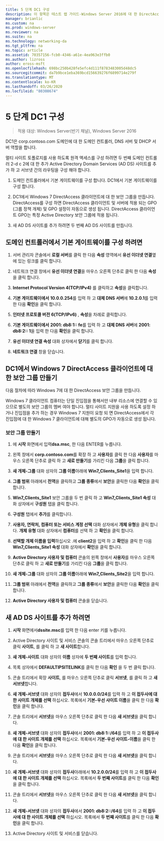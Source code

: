 ```yaml
---
title: 5 단계 DC1 구성
description: 이 항목은 테스트 랩 가이드-Windows Server 2016에 대 한 DirectAccess 멀티 사이트 배포 시연의 일부입니다.
manager: brianlic
ms.custom: na
ms.prod: windows-server
ms.reviewer: na
ms.suite: na
ms.technology: networking-da
ms.tgt_pltfrm: na
ms.topic: article
ms.assetid: 70357156-fcb0-4346-a61e-4ea963e3ffb0
ms.author: lizross
author: eross-msft
ms.openlocfilehash: 698bc250b428fe5efc4d111f8783483005d48dc5
ms.sourcegitcommit: da7b9bce1eba369bcd156639276f6899714e279f
ms.translationtype: MT
ms.contentlocale: ko-KR
ms.lasthandoff: 03/26/2020
ms.locfileid: "80308674"
---
```

# <a name="step-5-configure-dc1"></a>5 단계 DC1 구성

>적용 대상: Windows Server(반기 채널), Windows Server 2016

DC1은 corp.contoso.com 도메인에 대 한 도메인 컨트롤러, DNS 서버 및 DHCP 서버 역할을 합니다.  
  
멀티 사이트 토폴로지를 사용 하도록 원격 액세스를 구성 하려면 두 번째 도메인 컨트롤러 2-d c 2에 대 한 추가 Active Directory Domain Services (AD DS) 사이트를 추가 하 고 서브넷 간의 라우팅을 구성 해야 합니다.  
  
1. 도메인 컨트롤러에서 기본 게이트웨이를 구성 합니다. DC1에서 기본 게이트웨이를 구성 합니다.  
  
2. DC1에서 Windows 7 DirectAccess 클라이언트에 대 한 보안 그룹을 만듭니다. DirectAccess를 구성 하면 DirectAccess 클라이언트 및 서버에 적용 되는 GPO (그룹 정책 개체) 및 GPO 설정이 자동으로 생성 됩니다. DirectAccess 클라이언트 GPO는 특정 Active Directory 보안 그룹에 적용 됩니다.  
  
3. 새 AD DS 사이트를 추가 하려면 두 번째 AD DS 사이트를 만듭니다.  
  
## <a name="to-configure-the-default-gateway-on-the-domain-controller"></a>도메인 컨트롤러에서 기본 게이트웨이를 구성 하려면  
  
1.  서버 관리자 콘솔에서 **로컬 서버**를 클릭 한 다음 **속성** 영역에서 **유선 이더넷 연결**옆에 있는 링크를 클릭 합니다.  
  
2.  네트워크 연결 창에서 **유선 이더넷 연결**을 마우스 오른쪽 단추로 클릭 한 다음 **속성**을 클릭 합니다.  
  
3.  **Internet Protocol Version 4(TCP/IPv4)** 를 클릭하고 **속성**을 클릭합니다.  
  
4.  **기본 게이트웨이에서** **10.0.0.254**를 입력 하 고 **대체 DNS 서버**에 **10.2.0.1**를 입력 한 다음 **확인**을 클릭 합니다.  
  
5.  **인터넷 프로토콜 버전 6(TCP/IPv6)** , **속성**을 차례로 클릭합니다.  
  
6.  **기본 게이트웨이에서** **2001: db8:1:: fe**를 입력 하 고 **대체 DNS 서버**에 **2001: db8:2:: 1**을 입력 한 다음 **확인**을 클릭 합니다.  
  
7.  **유선 이더넷 연결 속성** 대화 상자에서 **닫기**를 클릭 합니다.  
  
8.  **네트워크 연결** 창을 닫습니다.  
  
## <a name="create-security-groups-for-windows-7-directaccess-clients-on-dc1"></a>DC1에서 Windows 7 DirectAccess 클라이언트에 대 한 보안 그룹 만들기  
다음 절차에 따라 Windows 7에 대 한 DirectAccess 보안 그룹을 만듭니다.  
  
 Windows 7 클라이언트 컴퓨터는 단일 진입점을 통해서만 내부 리소스에 연결할 수 있으므로 별도의 보안 그룹의 멤버 여야 합니다. 멀티 사이트 지원을 사용 하도록 설정 하거나 진입점을 추가 하는 경우 Windows 7 지원이 요청 되 면 DirectAccess에서 각 진입점에 대 한 Windows 7 클라이언트에 대해 별도의 GPO가 자동으로 생성 됩니다.  
  
### <a name="create-security-groups"></a>보안 그룹 만들기  
  
1.  에 **시작** 화면에서 입력**dsa.msc**, 한 다음 ENTER를 누릅니다.  
  
2.  왼쪽 창에서 **corp.contoso.com**를 확장 하 고 **사용자**를 클릭 한 다음 **사용자**를 마우스 오른쪽 단추로 클릭 하 고 **새로 만들기**를 가리킨 다음 **그룹**을 클릭 합니다.  
  
3.  **새 개체-그룹** 대화 상자의 **그룹 이름**아래에 **Win7_Clients_Site1**을 입력 합니다.  
  
4.  **그룹 범위** 아래에서 **전역**을 클릭하고 **그룹 종류**에서 **보안**을 클릭한 다음 **확인**을 클릭합니다.  
  
5.  **Win7_Clients_Site1** 보안 그룹을 두 번 클릭 하 고 **Win7_Clients_Site1 속성** 대화 상자에서 **구성원** 탭을 클릭 합니다.  
  
6.  **구성원** 탭에서 **추가**를 클릭합니다.  
  
7.  **사용자, 연락처, 컴퓨터 또는 서비스 계정 선택** 대화 상자에서 **개체 유형**을 클릭 합니다. **개체 유형** 대화 상자에서 **컴퓨터**를 선택 하 고 **확인**을 클릭 합니다.  
  
8.  **선택할 개체 이름을 입력**하십시오 .에 **client2**을 입력 하 고 **확인**을 클릭 한 다음 **Win7_Clients_Site1 속성** 대화 상자에서 **확인**을 클릭 합니다.  
  
9. **Active Directory 사용자 및 컴퓨터** 콘솔의 왼쪽 창에서 **사용자**를 마우스 오른쪽 단추로 클릭 하 고 **새로 만들기**를 가리킨 다음 **그룹**을 클릭 합니다.  
  
10. **새 개체-그룹** 대화 상자의 **그룹 이름**아래에 **Win7_Clients_Site2**을 입력 합니다.  
  
11. **그룹 범위** 아래에서 **전역**을 클릭하고 **그룹 종류**에서 **보안**을 클릭한 다음 **확인**을 클릭합니다.  
  
12. **Active Directory 사용자 및 컴퓨터** 콘솔을 닫습니다.  
  
## <a name="to-add-a-new-ad-ds-site"></a>새 AD DS 사이트를 추가 하려면  
  
1.  **시작** 화면에서**dssite.msc**를 입력 한 다음 enter 키를 누릅니다.  
  
2.  Active Directory 사이트 및 서비스 콘솔의 콘솔 트리에서 마우스 오른쪽 단추로 클릭 **사이트**, 를 클릭 하 고 **새 사이트**합니다.  
  
3.  **새 개체-사이트** 대화 상자의 **이름** 상자에 **두 번째 사이트**를 입력 합니다.  
  
4.  목록 상자에서 **DEFAULTIPSITELINK**를 클릭 한 다음 **확인** 을 두 번 클릭 합니다.  
  
5.  콘솔 트리에서 확장 **사이트**, 를 마우스 오른쪽 단추로 클릭 **서브넷**, 를 클릭 하 고 **새 서브넷**합니다.  
  
6.  **새 개체-서브넷** 대화 상자의 **접두사**에서 **10.0.0.0/24**를 입력 하 고 **이 접두사에 대 한 사이트 개체를 선택** 하십시오. 목록에서 **기본-우선 사이트 이름**을 클릭 한 다음 **확인**을 클릭 합니다.  
  
7.  콘솔 트리에서 **서브넷**을 마우스 오른쪽 단추로 클릭 한 다음 **새 서브넷**을 클릭 합니다.  
  
8.  **새 개체-서브넷** 대화 상자의 **접두사**에서 **2001: db8:1::/64**를 입력 하 고 **이 접두사에 대 한 사이트 개체를 선택** 하십시오. 목록에서 **기본-우선 사이트-이름**을 클릭 한 다음 **확인**을 클릭 합니다.  
  
9. 콘솔 트리에서 **서브넷**을 마우스 오른쪽 단추로 클릭 한 다음 **새 서브넷**을 클릭 합니다.  
  
10. **새 개체-서브넷** 대화 상자의 **접두사**아래에서 **10.2.0.0/24**를 입력 하 고 **이 접두사에 대 한 사이트 개체를 선택** 하십시오. 목록에서 **두 번째 사이트**를 클릭 한 다음 **확인**을 클릭 합니다.  
  
11. 콘솔 트리에서 **서브넷**을 마우스 오른쪽 단추로 클릭 한 다음 **새 서브넷**을 클릭 합니다.  
  
12. **새 개체-서브넷** 대화 상자의 **접두사**에서 **2001: db8:2::/64**를 입력 하 고 **이 접두사에 대 한 사이트 개체를 선택** 하십시오. 목록에서 **두 번째 사이트**를 클릭 한 다음 **확인**을 클릭 합니다.  
  
13. Active Directory 사이트 및 서비스를 닫습니다.  
  


